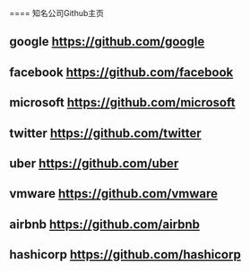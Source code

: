 ==== 知名公司Github主页
## google https://github.com/google

## facebook https://github.com/facebook

## microsoft https://github.com/microsoft

## twitter https://github.com/twitter

## uber https://github.com/uber

## vmware https://github.com/vmware

## airbnb https://github.com/airbnb

## hashicorp https://github.com/hashicorp
